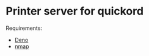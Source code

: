 # Printer server for quickord

Requirements:

- [Deno](https://deno.com/)
- [nmap](https://nmap.org/)
